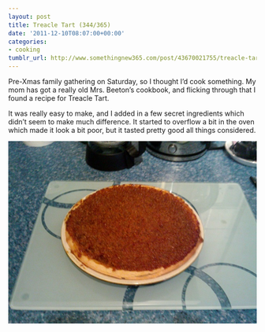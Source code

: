 ```yaml
---
layout: post
title: Treacle Tart (344/365)
date: '2011-12-10T08:07:00+00:00'
categories:
- cooking
tumblr_url: http://www.somethingnew365.com/post/43670021755/treacle-tart-344365
---
```

Pre-Xmas family gathering on Saturday, so I thought I’d cook something. My mom has got a really old Mrs. Beeton’s cookbook, and flicking through that I found a recipe for Treacle Tart.

It was really easy to make, and I added in a few secret ingredients which didn’t seem to make much difference. It started to overflow a bit in the oven which made it look a bit poor, but it tasted pretty good all things considered.

![Treacle Tart](/images/tumblr_files/tumblr_milbmc1pan1s6o6vno1_1280.jpg)

